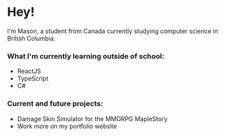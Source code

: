 # Hey! 

I'm Mason, a student from Canada currently studying computer science in British Columbia.

### What I'm currently learning outside of school:

- ReactJS
- TypeScript
- C#

### Current and future projects: 
- Damage Skin Simulator for the MMORPG MapleStory
- Work more on my portfolio website 





